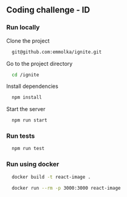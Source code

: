 ## Coding challenge - ID

### Run locally

Clone the project

```bash
  git@github.com:emmolka/ignite.git
```

Go to the project directory

```bash
  cd /ignite
```

Install dependencies

```bash
  npm install
```

Start the server

```bash
  npm run start
```

### Run tests

```bash
  npm run test
```

### Run using docker

```bash
  docker build -t react-image .
```

```bash
  docker run --rm -p 3000:3000 react-image
```
